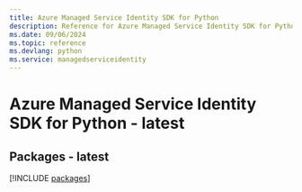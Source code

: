 ```yaml
---
title: Azure Managed Service Identity SDK for Python
description: Reference for Azure Managed Service Identity SDK for Python
ms.date: 09/06/2024
ms.topic: reference
ms.devlang: python
ms.service: managedserviceidentity
---
```

# Azure Managed Service Identity SDK for Python - latest
## Packages - latest
[!INCLUDE [packages](managed-service-identity-index.md)]